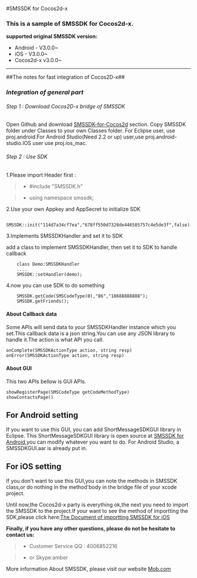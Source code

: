 #SMSSDK for Cocos2d-x

### This is a sample of SMSSDK for Cocos2d-x.
**supported original SMSSDK version:**

- Android - V3.0.0~
- iOS - V3.0.0~
- Cocos2d-x v3.0.0~

----------------------------------------------------

##The notes for fast integration of Cocos2D-x##

### *Integration of general part*

###### Step 1 : Download Cocos2D-x bridge of SMSSDK

Open Github and download [SMSSDK-for-Cocos2d](https://github.com/MobClub/SMSSDK-for-Cocos2d) section. Copy SMSSDK folder under Classes to your own Classes folder.
For Eclipse user, use proj.android.For Android Studio(Need 2.2 or up) user,use proj.android-studio.IOS user use proj.ios_mac. 

###### Step 2 : Use SDK

1.Please import Header first :

> * #include "SMSSDK.h"

> * using namespace smssdk;
        
2.Use your own  Appkey and AppSecret to initialize SDK

		SMSSDK::init("114d7a34cf7ea","678ff550d7328de446585757c4e5de3f",false);

3.Implements SMSSDKHandler and set it to SDK

add a class to implement SMSSDKHandler, then set it to SDK to handle callback

        class Demo:SMSSDKHandler
		....
		SMSSDK::setHandler(demo);

4.now you can use SDK to do something

		SMSSDK.getCode(SMSCodeType(0),"86","18688888888");
		SMSSDK.getFriends();

#### About Callback data
Some APIs will send data to your SMSSDKHandler instance which you set.This callback data is a json string.You can use  any JSON library to handle it.The action is what API you call.

	onComplete(SMSSDKActionType action, string resp)
	onError(SMSSDKActionType action, string resp)

#### About GUI

This two APIs bellow is GUI APIs.

	showRegisterPage(SMSCodeType getCodeMethodType)
	showContactsPage()
## For Android setting
If you want to  use this GUI, you can add ShortMessageSDKGUI library in Eclipse. This ShortMessageSDKGUI library is open source at [SMSSDK for Android](https://github.com/MobClub/SMSSDK-for-Android),you can modify whatever you want to do.
For Android Studio, a SMSSDKGUI.aar is already put in.

## For iOS setting
If you don't want to  use this GUI,you can note the methods in SMSSDK class,or do nothing in the method'body in the bridge file of your xcode project.

Until now,the Cocos2d-x party is everything ok,the next you need to import the SMSSDK to the project.If your want to see the method of importting the SDK,please click here:[The Document of importting SMSSDK for iOS](https://github.com/MobClub/SMSSDK-for-iOS)

**Finally, if you have any other questions, please do not be hesitate to contact us:**

> * Customer Service QQ : 4006852216

> * or Skype:amber

More information About SMSSDK, please visit our website [Mob.com](http://www.mob.com)
